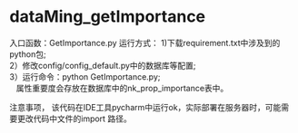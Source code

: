 # dataMing_getImportance

入口函数：GetImportance.py
运行方式：
 1)下载requirement.txt中涉及到的python包;     
 2）修改config/config_default.py中的数据库等配置;   
 3）运行命令：python GetImportance.py;  
    属性重要度会存放在数据库中的nk_prop_importance表中。
 
 注意事项， 该代码在IDE工具pycharm中运行ok，实际部署在服务器时，可能需要更改代码中文件的import 路径。
